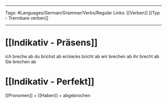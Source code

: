 ___
Tags: #Languages/German/Grammar/Verbs/Regular 
Links: [[Verben]] [[Typ - Trennbare verben]]
___
# [[Indikativ - Präsens]]
ich breche ab
du brichst ab
er/sie/es bricht ab
wir brechen ab
ihr brecht ab
Sie brechen ab


# [[Indikativ - Perfekt]]
[[Pronomen]] + [[Haben]] + abgebrochen